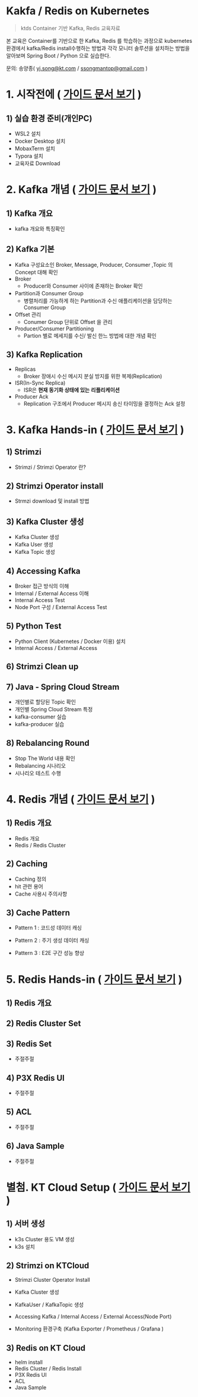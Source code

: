 # Kakfa / Redis on Kubernetes

> ktds Container 기반 Kafka, Redis 교육자료

본 교육은 Container를 기반으로 한 Kafka, Redis 를 학습하는 과정으로 kubernetes 환경에서 kafka/Redis  install수행하는 방법과  각각 모니터 솔루션을 설치하는 방법을 알아보며 Spring Boot / Python 으로 실습한다.

문의: 송양종( yj.song@kt.com / ssongmantop@gmail.com )








# 1. 시작전에 ( [가이드 문서 보기](./beforebegin/beforebegin.md) )  



## 1) 실습 환경 준비(개인PC)

- WSL2 설치
- Docker Desktop 설치
- MobaxTerm 설치
- Typora 설치
- 교육자료 Download






# 2. Kafka 개념 ( [가이드 문서 보기](./kafka/1.kafka-개념.md) )  



## 1) Kafka 개요

- kafka 개요와 특징확인



## 2) Kafka 기본

- Kafka 구성요소인 Broker, Message, Producer, Consumer ,Topic 의 Concept 대해 확인
- Broker
  - Producer와 Consumer 사이에 존재하는 Broker 확인
- Partition과 Consumer Group
  - 병렬처리를 가능하게 하는 Partition과 수신 애플리케이션을 담당하는 Consumer Group 
- Offset 관리
  - Conumer Group 단위로 Offset 을 관리
- Producer/Consumer Partitioning
  - Partion 별로 메세지를 수신/ 발신 한느 방법에 대한 개념 확인



## 3) Kafka Replication

- Replicas
  -  Broker 장애시 수신 메시지 분실 방지를 위한 복제(Replication)
- ISR(In-Sync Replica)
  - ISR은 **현재 동기화 상태에 있는** **리플리케이션**
- Producer Ack
  - Replication 구조에서 Producer 메시지 송신 타이밍을 결정하는 Ack 설정






# 3. Kafka Hands-in ( [가이드 문서 보기](./kafka/2.kafka-hands-in.md) )  



## 1) Strimzi

- Strimzi /  Strimzi Operator 란?




## 2) Strimzi Operator install

- Strmzi download 및 install 방법 



## 3) Kafka Cluster 생성

- Kafka Cluster 생성
- Kafka User 생성
- Kafka Topic 생성



## 4) Accessing Kafka

- Broker 접근 방식의 이해
- Internal / External Access 이해 
- Internal Access Test
- Node Port 구성 / External Access Test



## 5) Python Test

- Python Client (Kubernetes / Docker 이용) 설치
- Internal Access  / External Access



## 6) Strimzi Clean up



## 7) Java - Spring Cloud Stream

- 개인별로 할당된 Topic 확인
- 개인별 Spring Cloud Stream 특정
- kafka-consumer 실습
- kafka-producer 실습



## 8) Rebalancing Round

- Stop The World 내용 확인
- Rebalancing 시나리오
- 시나리오 테스트 수행 





# 4. Redis 개념 ( [가이드 문서 보기](./redis/redis-개념.md) )  

## 1) Redis 개요

- Redis 개요
- Redis / Redis Cluster



## 2) Caching

- Caching 정의
- hit 관련 용어
- Cache 사용시 주의사항



## 3) Cache Pattern

- Pattern 1 : 코드성 데이터 캐싱

- Pattern 2 : 주기 생성 데이터 캐싱
- Pattern  3 : E2E 구간 성능 향상





# 5. Redis Hands-in ( [가이드 문서 보기](./redis/redis-hands-in.md) )  



## 1) Redis 개요



## 2) Redis Cluster Set



## 3) Redis Set

- 주절주절



## 4) P3X Redis UI

- 주절주절



## 5) ACL

- 주절주절



## 6) Java Sample

- 주절주절





# 별첨. KT Cloud Setup ( [가이드 문서 보기](./ktcloud-setup/ktcloud-setup.md) )  

## 1) 서버 생성

- k3s Cluster 용도 VM 생성
- k3s 설치



## 2) Strimzi on KTCloud

- Strimzi Cluster Operator Install

- Kafka Cluster 생성

- KafkaUser / KafkaTopic 생성

- Accessing Kafka / Internal Access / External Access(Node Port)

- Monitoring 환경구축 (Kafka Exporter / Prometheus / Grafana )

  

## 3) Redis on KT Cloud

- helm install
- Redis Cluster / Redis Install
- P3X Redis UI
- ACL
- Java Sample
